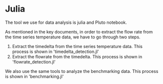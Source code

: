 # Julia
The tool we use for data analysis is julia and Pluto notebook.

As mentioned in the key documents, in order to extract the flow rate from the time series temperature data, we have to go through two steps.
1. Extract the timedelta from the time series temperature data. This process is shown in 'timedelta_detection.jl'
2. Extract the flowrate from the timedelta. This process is shown in 'flowrate_detection.jl'

We also use the same tools to analyze the benchmarking data. This process is shown in 'benchmarking.jl'
